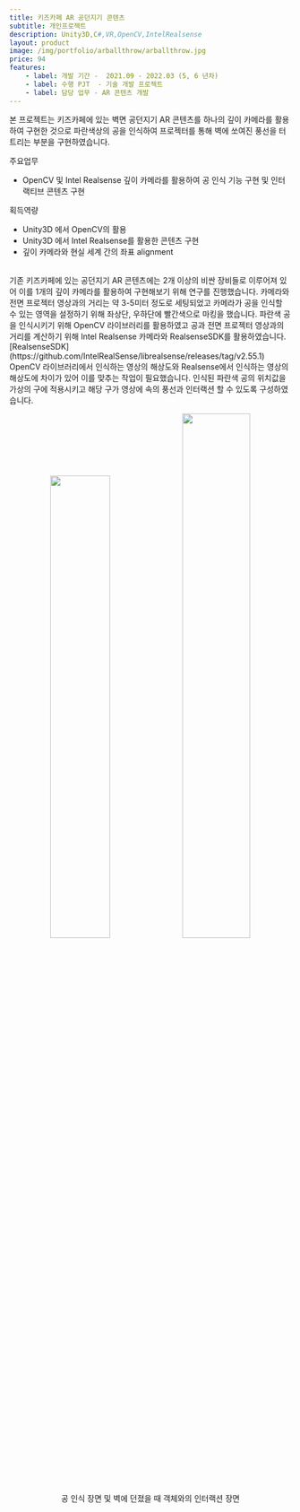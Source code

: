 ```yaml
---
title: 키즈카페 AR 공던지기 콘텐츠
subtitle: 개인프로젝트
description: Unity3D,C#,VR,OpenCV,IntelRealsense
layout: product
image: /img/portfolio/arballthrow/arballthrow.jpg
price: 94
features:
    - label: 개발 기간 -  2021.09 - 2022.03 (5, 6 년차)
    - label: 수행 PJT  - 기술 개발 프로젝트    
    - label: 담당 업무 - AR 콘텐츠 개발  
---
```


본 프로젝트는 키즈카페에 있는 벽면 공던지기 AR 콘텐츠를 하나의 깊이 카메라를 활용하여 구현한 것으로 파란색상의 공을 인식하여 프로젝터를 통해 벽에 쏘여진 풍선을 터트리는 부분을 구현하였습니다.  

주요업무  
- OpenCV 및 Intel Realsense 깊이 카메라를 활용하여 공 인식 기능 구현 및 인터랙티브 콘텐츠 구현  
 
  
획득역량  
- Unity3D 에서 OpenCV의 활용  
- Unity3D 에서 Intel Realsense를 활용한 콘텐츠 구현  
- 깊이 카메라와 현실 세계 간의 좌표 alignment    

<br/>
기존 키즈카페에 있는 공던지기 AR 콘텐츠에는 2개 이상의 비싼 장비들로 이루어져 있어 이를 1개의 깊이 카메라를 활용하여 구현해보기 위해 연구를 진행했습니다. 카메라와 전면 프로젝터 영상과의 거리는 약 3-5미터 정도로 세팅되었고 카메라가 공을 인식할 수 있는 영역을 설정하기 위해 좌상단, 우하단에 빨간색으로 마킹을 했습니다. 파란색 공을 인식시키기 위해 OpenCV 라이브러리를 활용하였고 공과 전면 프로젝터 영상과의 거리를 계산하기 위해 Intel Realsense 카메라와 RealsenseSDK를 활용하였습니다.[RealsenseSDK](https://github.com/IntelRealSense/librealsense/releases/tag/v2.55.1) OpenCV 라이브러리에서 인식하는 영상의 해상도와 Realsense에서 인식하는 영상의 해상도에 차이가 있어 이를 맞추는 작업이 필요했습니다. 인식된 파란색 공의 위치값을 가상의 구에 적용시키고 해당 구가 영상에 속의 풍선과 인터랙션 할 수 있도록 구성하였습니다.
   
  
<p align="center">
<img src="/img/portfolio/arballthrow/arballthrow01.gif" width="46%">
<img src="/img/portfolio/arballthrow/arballthrow02.gif" width="49%">
<figcaption align="center">공 인식 장면 및 벽에 던졌을 때 객체와의 인터랙션 장면</figcaption>
</p>
<br/>
 


